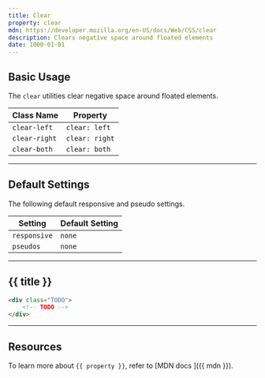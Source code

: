 ```yaml
---
title: Clear
property: clear
mdn: https://developer.mozilla.org/en-US/docs/Web/CSS/clear
description: Clears negative space around floated elements
date: 1000-01-01
---
```


## Basic Usage

The `clear` utilities clear negative space around floated elements.

| Class Name    | Property       |
| ------------- | -------------- |
| `clear-left`  | `clear: left`  |
| `clear-right` | `clear: right` |
| `clear-both`  | `clear: both`  |

---

## Default Settings

The following default responsive and pseudo settings.

| Setting      | Default Setting |
| ------------ | --------------- |
| `responsive` | `none`          |
| `pseudos`    | `none`          |

---

## {{ title }}

<div class="bg-silver-200 p-20 h-256 radius-md flex flex-wrap align-content-center">
  <!-- ... -->
</div>

```html
<div class="TODO">
	<!-- TODO -->
</div>
```

---

## Resources

To learn more about `{{ property }}`, refer to [MDN docs <i class="far fa-external-link ml-6"></i>]({{ mdn }}).

